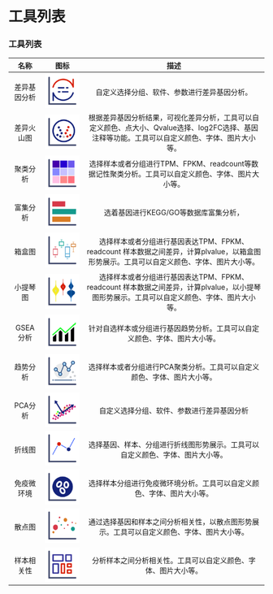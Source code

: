 # 工具列表
### 工具列表
| 名称 | 图标 | 描述 | 
|:-:|:-:|:-:|
| 差异基因分析 | ![Result1](img/差异基因.png)  | 自定义选择分组、软件、参数进行差异基因分析。| 
| 差异火山图 | ![Result1](img/火山图.png)  | 根据差异基因分析结果，可视化差异分析，工具可以自定义颜色、点大小、Qvalue选择、log2FC选择、基因注释等功能。工具可以自定义颜色、字体、图片大小等。|
| 聚类分析 | ![Result1](img/聚类热图.png)  | 选择样本或者分组进行TPM、FPKM、readcount等数据记性聚类分析。工具可以自定义颜色、字体、图片大小等。| 
| 富集分析 | ![Result1](img/富集分析.png)  | 选着基因进行KEGG/GO等数据库富集分析，|
| 箱盒图 | ![Result1](img/箱盒图.png)  |  选择样本或者分组进行基因表达TPM、FPKM、readcount 样本数据之间差异，计算plvalue，以箱盒图形势展示。工具可以自定义颜色、字体、图片大小等。| 
| 小提琴图 | ![Result1](img/小提琴.png)  | 选择样本或者分组进行基因表达TPM、FPKM、readcount 样本数据之间差异，计算plvalue，以小提琴图形势展示。工具可以自定义颜色、字体、图片大小等。|
| GSEA分析 | ![Result1](img/GSEA.png)  | 针对自选样本或分组进行基因趋势分析。工具可以自定义颜色、字体、图片大小等。| 
| 趋势分析 | ![Result1](img/趋势分析.png)  | 选择样本或者分组进行PCA聚类分析。工具可以自定义颜色、字体、图片大小等。| 
| PCA分析 | ![Result1](img/PCA.png)  | 自定义选择分组、软件、参数进行差异基因分析| 
| 折线图 | ![Result1](img/折线图.png)  | 选择基因、样本、分组进行折线图形势展示。工具可以自定义颜色、字体、图片大小等。| 
| 免疫微环境 | ![Result1](img/免疫微环境.png)  | 选择样本分组进行免疫微环境分析。工具可以自定义颜色、字体、图片大小等。| 
| 散点图 | ![Result1](img/散点图.png)  | 通过选择基因和样本之间分析相关性，以散点图形势展示。工具可以自定义颜色、字体、图片大小等。| 
| 样本相关性 | ![Result1](img/相关性.png)  | 分析样本之间分析相关性。工具可以自定义颜色、字体、图片大小等。| 

